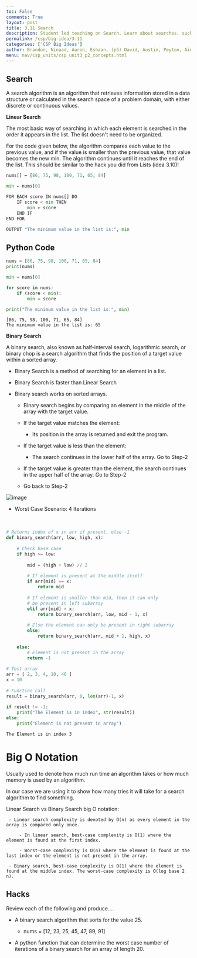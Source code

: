 ```yaml
---
toc: False
comments: True
layout: post
title: 3.11 Search
description: Student led teaching on Search. Learn about searches, such as binary search and how they vary in efficiency and the way they work.
permalink: /csp/big-idea/3-11
categories: ['CSP Big Ideas']
author: Brandon, Ninaad, Aaron, Eshaan, (p5) David, Austin, Peyton, Aiden (p1)
menu: nav/csp_units/csp_unit3_p2_concepts.html
---
```


## Search


A search algorithm is an algorithm that retrieves information stored in a data structure or calculated in the search space of a problem domain, with either discrete or continuous values.

**Linear Search**

The most basic way of searching in which each element is searched in the order it appears in the list. The list doesn't need to be organized.

For the code given below, the algorithm compares each value to the previous value, and if the value is smaller than the previous value, that value becomes the new min. The algorithm continues until it reaches the end of the list. This should be  similar to the hack you did  from Lists (idea 3.10)! 


```python
nums[] ← [86, 75, 98, 100, 71, 65, 84]

min ← nums[0] 

FOR EACH score IN nums[] DO
    IF score < min THEN
        min ← score
    END IF
END FOR

OUTPUT "The minimum value in the list is:", min

```

## Python Code


```python
nums = [86, 75, 98, 100, 71, 65, 84]
print(nums)

min = nums[0]

for score in nums:
    if (score < min):
        min = score

print("The minimum value in the list is:", min)
```

    [86, 75, 98, 100, 71, 65, 84]
    The minimum value in the list is: 65


**Binary Search**

A binary search, also known as half-interval search, logarithmic search, or binary chop is a search algorithm that finds the position of a target value within a sorted array.

- Binary Search is a method of searching for an element in a list. <br>
- Binary Search is faster than Linear Search <br>
- Binary search works on sorted arrays. 

     - Binary search begins by comparing an element in the middle of the array with the target value. 

     - If the target value matches the element:

         - Its position in the array is returned and exit the program.

     - If the target value is less than the element:

         - The search continues in the lower half of the array. Go to Step-2

     - If the target value is greater than the element, the search continues in the upper half of the 
     array. Go to Step-2
     
     - Go back to Step-2




![image](https://media.geeksforgeeks.org/wp-content/uploads/20220309171621/BinarySearch.png)<br>








- Worst Case Scenario: 4 Iterations <br> <br><br>


```python
# Returns index of x in arr if present, else -1
def binary_search(arr, low, high, x):
 
    # Check base case
    if high >= low:
 
        mid = (high + low) // 2
 
        # If element is present at the middle itself
        if arr[mid] == x:
            return mid
 
        # If element is smaller than mid, then it can only
        # be present in left subarray
        elif arr[mid] > x:
            return binary_search(arr, low, mid - 1, x)
 
        # Else the element can only be present in right subarray
        else:
            return binary_search(arr, mid + 1, high, x)
 
    else:
        # Element is not present in the array
        return -1
 
# Test array
arr = [ 2, 3, 4, 10, 40 ]
x = 10
 
# Function call
result = binary_search(arr, 0, len(arr)-1, x)
 
if result != -1:
    print("The Element is in index", str(result))
else:
    print("Element is not present in array")
```

    The Element is in index 3


# Big O Notation

Usually used to denote how much run time an algorithm takes or how much memory is used by an algorithm.

In our case we are using it to show how many tries it will take for a search algorithm to find something. 

Linear Search vs Binary Search big O notation:
    
     - Linear search complexity is denoted by O(n) as every element in the array is compared only once. 
    
         - In linear search, best-case complexity is O(1) where the element is found at the first index. 
    
         - Worst-case complexity is O(n) where the element is found at the last index or the element is not present in the array.
    
     - Binary search, best-case complexity is O(1) where the element is found at the middle index. The worst-case complexity is O(log base 2 n).

## Hacks
Review each of the following and produce....

- A binary search algorithm that sorts for the value 25. 
    - nums = [12, 23, 25, 45, 47, 89, 91]

- A python function that can determine the worst case number of iterations of a binary search for an array of length 20.

